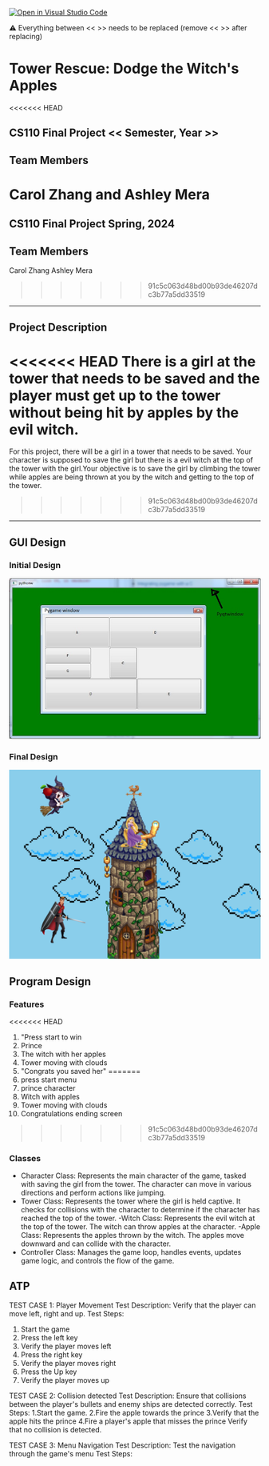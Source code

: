 [![Open in Visual Studio Code](https://classroom.github.com/assets/open-in-vscode-718a45dd9cf7e7f842a935f5ebbe5719a5e09af4491e668f4dbf3b35d5cca122.svg)](https://classroom.github.com/online_ide?assignment_repo_id=14913552&assignment_repo_type=AssignmentRepo)

:warning: Everything between << >> needs to be replaced (remove << >> after replacing)

# Tower Rescue: Dodge the Witch's Apples
<<<<<<< HEAD
## CS110 Final Project  << Semester, Year >>

## Team Members

Carol Zhang and Ashley Mera
=======
## CS110 Final Project   Spring, 2024 

## Team Members

Carol Zhang
Ashley Mera
>>>>>>> 91c5c063d48bd00b93de46207dc3b77a5dd33519

*** 

## Project Description

<<<<<<< HEAD
There is a girl at the tower that needs to be saved and the player must get up to the tower without being hit by apples by the evil witch. 
=======
For this project, there will be a girl in a tower that needs to be saved. Your character is supposed to save the girl but there is a evil witch at the top of the tower with the girl.Your objective is to save the girl by climbing the tower while apples are being thrown at you by the witch and getting to the top of the tower.
>>>>>>> 91c5c063d48bd00b93de46207dc3b77a5dd33519

***    

## GUI Design

### Initial Design

![initial gui](assets/gui.jpg)

### Final Design

![final gui](assets/finalgui.jpg)

## Program Design

### Features

<<<<<<< HEAD
1. "Press start to win
2. Prince
3. The witch with her apples
4. Tower moving with clouds
5. "Congrats you saved her"
=======
1.  press start menu
2.  prince character
3.  Witch with apples
4.  Tower moving with clouds
5.  Congratulations ending screen
>>>>>>> 91c5c063d48bd00b93de46207dc3b77a5dd33519

### Classes

- Character Class: Represents the main character of the game, tasked with saving the girl from the tower. The character can move in various directions and perform actions like jumping.
- Tower Class: Represents the tower where the girl is held captive. It checks for collisions with the character to determine if the character has reached the top of the tower.
-Witch Class: Represents the evil witch at the top of the tower. The witch can throw apples at the character.
-Apple Class: Represents the apples thrown by the witch. The apples move downward and can collide with the character.
- Controller Class: Manages the game loop, handles events, updates game logic, and controls the flow of the game.


## ATP
TEST CASE 1: Player Movement 
Test Description: Verify that the player can move left, right and up.
Test Steps:
1. Start the game
2. Press the left key
3. Verify the player moves left
4. Press the right key
5. Verify the player moves right
6. Press the Up key
7. Verify the player moves up

TEST CASE 2: Collision detected
Test Description: Ensure that collisions between the player's bullets and enemy ships are detected correctly.
Test Steps:
1.Start the game.
2.Fire the apple towards the prince
3.Verify that the apple hits the prince
4.Fire a player's apple that misses the prince
Verify that no collision is detected.

TEST CASE 3: Menu Navigation 
Test Description: Test the navigation through the game's menu 
Test Steps: